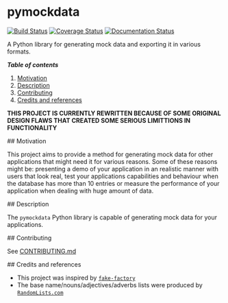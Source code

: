 # pymockdata 
[![Build Status](https://travis-ci.org/vladcalin/pymockdata.svg?branch=master)](https://travis-ci.org/vladcalin/pymockdata)
[![Coverage Status](https://coveralls.io/repos/github/vladcalin/pymockdata/badge.svg?branch=master)](https://coveralls.io/github/vladcalin/pymockdata?branch=master)
[![Documentation Status](https://readthedocs.org/projects/pymockdata/badge/?version=latest)](http://pymockdata.readthedocs.io/en/latest/?badge=latest)

A Python library for generating mock data and exporting it in various formats.

***Table of contents***

1. [Motivation](#motivation)
2. [Description](#description)
3. [Contributing](#contributing)
4. [Credits and references](#credits)

**THIS PROJECT IS CURRENTLY REWRITTEN BECAUSE OF SOME ORIGINAL DESIGN FLAWS THAT CREATED SOME SERIOUS LIMITTIONS IN FUNCTIONALITY**


<a name="motivation"/>
## Motivation

This project aims to provide a method for generating mock data for other
applications that might need it for various reasons. Some of these reasons 
might be: presenting a demo of your application in an realistic manner
 with users that look real, test your applications capabilities and behaviour when 
the database has more than 10 entries or measure the performance of your application
when dealing with huge amount of data.

<a name="description"/>
## Description

The `pymockdata` Python library is capable of generating mock data for your applications.


<a name="contributing"/>
## Contributing

See [CONTRIBUTING.md](CONTRIBUTING.md)

<a name="credits"/>
## Credits and references

- This project was inspired by [`fake-factory`](https://github.com/joke2k/faker)
- The base name/nouns/adjectives/adverbs lists were produced by [`RandomLists.com`](<https://www.randomlists.com/>)

